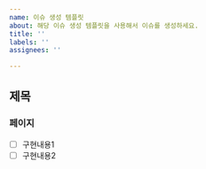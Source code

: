 ```yaml
---
name: 이슈 생성 템플릿
about: 해당 이슈 생성 템플릿을 사용해서 이슈를 생성하세요.
title: ''
labels: ''
assignees: ''

---
```


## 제목
### 페이지
- [ ] 구현내용1
- [ ] 구현내용2
